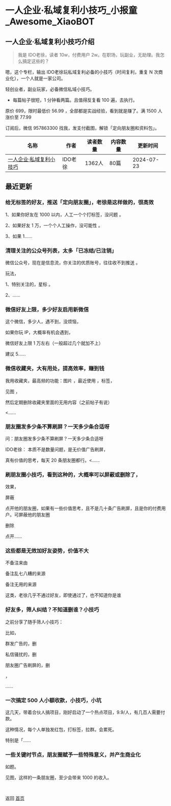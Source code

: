 # 一人企业·私域复利小技巧_小报童_Awesome_XiaoBOT

## 一人企业·私域复利小技巧介绍
> 我是 IDO老徐，读者 10w，付费用户 2w。在职场，玩副业，无助理。我怎么搞定这些的？    
    
嗯，这个专栏，输出 IDO老徐玩私域复利必备的小技巧（时间复利，重复 N 次商业化），一个人就是一家公司。    
    
轻创业者，副业玩家，必备微信私域小技巧。    
* 每篇帖子很短，1 分钟看两篇。且值得反复看 100 遍，去执行。    
    
原价 699，限时最低价 56.99 ，全部都是实战经验，看到就是赚了。满 1500 人涨价至 77.99    
    
订阅后，微信 957863300 找我，发支付截图，解锁「定向朋友圈和资料包」。  
  


|名称|作者|读者数量|内容数量|更新时间|
|---|---|---|---|---|
|[一人企业·私域复利小技巧](https://xiaobot.net/p/weixin?refer=9c3f1c95-a052-465a-9902-f6d75080262a)|IDO老徐|1362人|80篇|2024-07-23|

## 最近更新
### 给无标签的好友，推送「定向朋友圈」，老徐是这样做的，很高效

1、如果你好友在 1000 以内，人工一个个打标签，没问题 。

2、如果好友 1 万，一个个人工操作，没可能性 。

3、如果 1......

### 清理关注的公众号列表，太多「已冻结/已注销」

微信公众号，现在是信息流，你关注的优质账号，往往收不到推送 。

玩法，

1、特别关注的，星标 。

2、......

### 微信好友上限，多少好友启用新微信

这个微信，多少人，遇不到，没烦恼，

如果你玩 IP，大概率有机会遇到，

微信好友上限 1 万左右（一般超过几个就加不上）

建议 5......

### 微信收藏夹，大有用处，提高效率，赚到钱

我用收藏夹，最高频的功能：图片 ，最近使用 ，标签，

见图 ，

然后定期删除收藏夹里面的无用内容（之前帖子有说）

<......

### 朋友圈发多少条不算刷屏？一天多少条合适呀

问：朋友圈发多少条不算刷屏？一天多少条合适呀

IDO老徐： 本质不是数量问题，是无价值广告刷屏，

真有价值的思考，每天 20 条朋友圈都行。<......

### 刷朋友圈小技巧，看到这种的，大概率可以屏蔽或删除了，

效果，

屏蔽

点开他的朋友圈，如果有一些价值思考，且不是几十条广告刷屏，且是你的付费用户。可屏蔽他的朋友圈

删除

点开......

### 这些都是无效加好友姿势，价值不大

不备注来由

备注乱七八糟的来源

备注无用的来源

这类，老徐几乎不通过好友，即使通过了，也不知道你是谁

### 好友多，筛人纠结？不知道删谁？小技巧

之前分享了随手筛人小技巧：

比如，

群发广告的，删

私信骚扰的，删

朋友圈广告刷屏的，删

，

......

### 一次搞定 500 人小额收款，小技巧，小坑

这几天，带着合伙人搞项目，刚好启动了一个热点项目，9.9/人，有几百人需要付款。

这种情况，每个人单独发红包，打标签，拉群。会累死。

特别是「......

### 一些关键时节点，朋友圈赋予一些特殊意义，并产生商业化

如题。

见图，这样的一条朋友圈，至少会带来 1000 的收入。


<a href="https://github.com/Reno9527/awesome-xiaobot" style="color: white; text-decoration: none;">awesome-xiaobot</a>

返回 [首页](../README.md)
